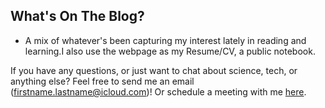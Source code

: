 
## What's On The Blog? 


* A mix of whatever's been capturing my interest lately in reading and learning.I also use the webpage as my Resume/CV, a public notebook.

If you have any questions, or just want to chat about science, tech, or anything else? Feel free to send me an email (firstname.lastname@icloud.com)! Or schedule a meeting with me [here](https://cal.com/shashankpritam).


